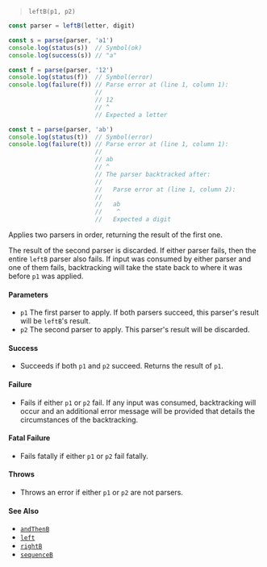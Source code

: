 <!--
 Copyright (c) 2020 Thomas J. Otterson
 
 This software is released under the MIT License.
 https://opensource.org/licenses/MIT
-->

> `leftB(p1, p2)`

```javascript
const parser = leftB(letter, digit)

const s = parse(parser, 'a1')
console.log(status(s))  // Symbol(ok)
console.log(success(s)) // "a"

const f = parse(parser, '12')
console.log(status(f))  // Symbol(error)
console.log(failure(f)) // Parse error at (line 1, column 1):
                        //
                        // 12
                        // ^
                        // Expected a letter

const t = parse(parser, 'ab')
console.log(status(t))  // Symbol(error)
console.log(failure(t)) // Parse error at (line 1, column 1):
                        //
                        // ab
                        // ^
                        // The parser backtracked after:
                        //
                        //   Parse error at (line 1, column 2):
                        //
                        //   ab
                        //    ^
                        //   Expected a digit
```

Applies two parsers in order, returning the result of the first one.

The result of the second parser is discarded. If either parser fails, then the entire `leftB` parser also fails. If input was consumed by either parser and one of them fails, backtracking will take the state back to where it was before `p1` was applied.

#### Parameters

* `p1` The first parser to apply. If both parsers succeed, this parser's result will be `leftB`'s result.
* `p2` The second parser to apply. This parser's result will be discarded.

#### Success

* Succeeds if both `p1` and `p2` succeed. Returns the result of `p1`.

#### Failure

* Fails if either `p1` or `p2` fail. If any input was consumed, backtracking will occur and an additional error message will be provided that details the circumstances of the backtracking.

#### Fatal Failure

* Fails fatally if either `p1` or `p2` fail fatally.

#### Throws

* Throws an error if either `p1` or `p2` are not parsers.

#### See Also

* [`andThenB`](andthenb.md)
* [`left`](left.md)
* [`rightB`](rightb.md)
* [`sequenceB`](sequenceb.md)
